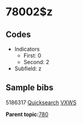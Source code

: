 # 78002$z

## Codes

-   Indicators
    -   First: 0
    -   Second: 2
-   Subfield: z

## Sample bibs

5186317 [Quicksearch](https://search.library.yale.edu/catalog/5186317) [VXWS](http://prodorbis.library.yale.edu:7014/vxws/GetHoldingsService?bibId=5186317)

**Parent topic:**[780](../../tags/780/780.md)

